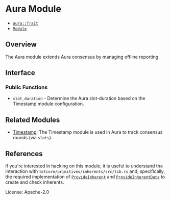 # Aura Module

- [`aura::Trait`](https://docs.rs/pallet-aura/latest/pallet_aura/trait.Trait.html)
- [`Module`](https://docs.rs/pallet-aura/latest/pallet_aura/struct.Module.html)

## Overview

The Aura module extends Aura consensus by managing offline reporting.

## Interface

### Public Functions

- `slot_duration` - Determine the Aura slot-duration based on the Timestamp module configuration.

## Related Modules

- [Timestamp](https://docs.rs/pallet-timestamp/latest/pallet_timestamp/): The Timestamp module is used in Aura to track
consensus rounds (via `slots`).

## References

If you're interested in hacking on this module, it is useful to understand the interaction with
`tetcore/primitives/inherents/src/lib.rs` and, specifically, the required implementation of
[`ProvideInherent`](https://docs.rs/tp-inherents/latest/tp_inherents/trait.ProvideInherent.html) and
[`ProvideInherentData`](https://docs.rs/tp-inherents/latest/tp_inherents/trait.ProvideInherentData.html) to create and check inherents.

License: Apache-2.0
